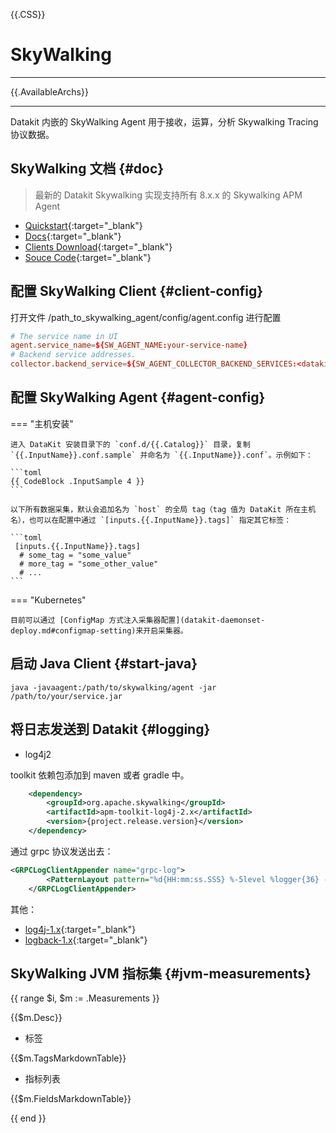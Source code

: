 {{.CSS}}
# SkyWalking
---

{{.AvailableArchs}}

---

Datakit 内嵌的 SkyWalking Agent 用于接收，运算，分析 Skywalking Tracing 协议数据。

## SkyWalking 文档 {#doc}

> 最新的 Datakit Skywalking 实现支持所有 8.x.x 的 Skywalking APM Agent

- [Quickstart](https://skywalking.apache.org/docs/skywalking-showcase/latest/readme/){:target="_blank"}
- [Docs](https://skywalking.apache.org/docs/){:target="_blank"}
- [Clients Download](https://skywalking.apache.org/downloads/){:target="_blank"}
- [Souce Code](https://github.com/apache/skywalking){:target="_blank"}

## 配置 SkyWalking Client {#client-config}

打开文件 /path_to_skywalking_agent/config/agent.config 进行配置

```conf
# The service name in UI
agent.service_name=${SW_AGENT_NAME:your-service-name}
# Backend service addresses.
collector.backend_service=${SW_AGENT_COLLECTOR_BACKEND_SERVICES:<datakit-ip:skywalking-agent-port>}
```

## 配置 SkyWalking Agent {#agent-config}

=== "主机安装"

    进入 DataKit 安装目录下的 `conf.d/{{.Catalog}}` 目录，复制 `{{.InputName}}.conf.sample` 并命名为 `{{.InputName}}.conf`。示例如下：

    ```toml
    {{ CodeBlock .InputSample 4 }}
    ```

    以下所有数据采集，默认会追加名为 `host` 的全局 tag（tag 值为 DataKit 所在主机名），也可以在配置中通过 `[inputs.{{.InputName}}.tags]` 指定其它标签：

    ```toml
     [inputs.{{.InputName}}.tags]
      # some_tag = "some_value"
      # more_tag = "some_other_value"
      # ...
    ```

=== "Kubernetes"

    目前可以通过 [ConfigMap 方式注入采集器配置](datakit-daemonset-deploy.md#configmap-setting)来开启采集器。

## 启动 Java Client {#start-java}

```command
java -javaagent:/path/to/skywalking/agent -jar /path/to/your/service.jar
```

## 将日志发送到 Datakit {#logging}
- log4j2

toolkit 依赖包添加到 maven 或者 gradle 中。
```xml
	<dependency>
      	<groupId>org.apache.skywalking</groupId>
      	<artifactId>apm-toolkit-log4j-2.x</artifactId>
      	<version>{project.release.version}</version>
	</dependency>
```

通过 grpc 协议发送出去：
```xml
<GRPCLogClientAppender name="grpc-log">
        <PatternLayout pattern="%d{HH:mm:ss.SSS} %-5level %logger{36} - %msg%n"/>
    </GRPCLogClientAppender>
```

其他：

- [log4j-1.x](https://github.com/apache/skywalking-java/blob/main/docs/en/setup/service-agent/java-agent/Application-toolkit-log4j-1.x.md){:target="_blank"}
- [logback-1.x](https://github.com/apache/skywalking-java/blob/main/docs/en/setup/service-agent/java-agent/Application-toolkit-logback-1.x.md){:target="_blank"}


## SkyWalking JVM 指标集 {#jvm-measurements}

{{ range $i, $m := .Measurements }}

{{$m.Desc}}

- 标签

{{$m.TagsMarkdownTable}}

- 指标列表

{{$m.FieldsMarkdownTable}}

{{ end }}
